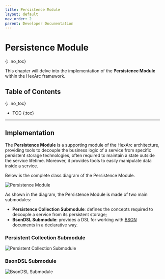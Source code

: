 ```yaml
---
title: Persistence Module
layout: default
nav_order: 2
parent: Developer Documentation
---
```


# Persistence Module
{: .no_toc}

This chapter will delve into the implementation of the **Persistence Module**
within the HexArc framework.

## Table of Contents
{: .no_toc}

- TOC
{:toc}

---

## Implementation

The **Persistence Module** is a supporting module of the HexArc architecture, providing
tools to decouple the business logic of a service from specific persistent storage
technologies, often required to maintain a state outside the service lifetime. Moreover,
it provides tools to easily manipulate data inside a service.

Below is the complete class diagram of the Persistence Module.

![Persistence Module](/hexarc/resources/images/persistence-module.png)

As shown in the diagram, the Persistence Module is made of two main submodules:
- **Persistence Collection Submodule**: defines the concepts required to decouple a service
  from its persistent storage;
- **BsonDSL Submodule**: provides a DSL for working with [BSON](https://bsonspec.org/)
  documents in a declarative way.

### Persistent Collection Submodule

![Persistent Collection Submodule](/hexarc/resources/images/persistence-module-persistent-collection.png)

### BsonDSL Submodule

![BsonDSL Submodule](/hexarc/resources/images/persistence-module-bson-dsl.png)
